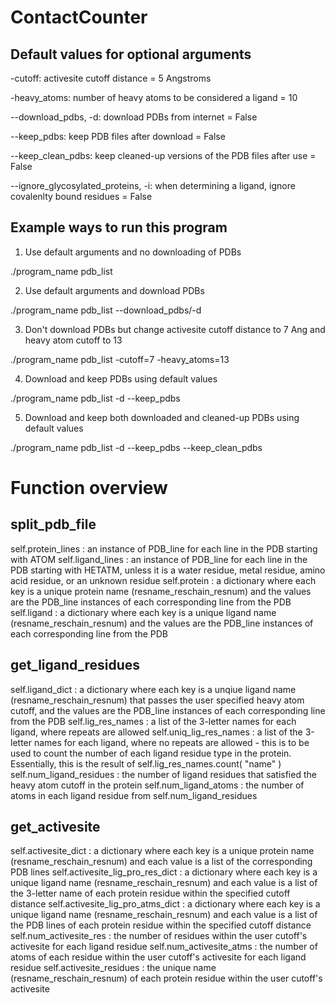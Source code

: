 # ContactCounter

## Default values for optional arguments
-cutoff:				 activesite cutoff distance  =  5 Angstroms

-heavy_atoms:          			 number of heavy atoms to be considered a ligand  =  10

--download_pdbs, -d:   		       	 download PDBs from internet  =  False

--keep_pdbs:           			 keep PDB files after download  =  False

--keep_clean_pdbs:     		     	 keep cleaned-up versions of the PDB files after use  =  False

--ignore_glycosylated_proteins, -i:	 when determining a ligand, ignore covalenlty bound residues = False


## Example ways to run this program
1) Use default arguments and no downloading of PDBs

./program_name pdb_list

2) Use default arguments and download PDBs

./program_name pdb_list --download_pdbs/-d

3) Don't download PDBs but change activesite cutoff distance to 7 Ang and heavy atom cutoff to 13

./program_name pdb_list -cutoff=7 -heavy_atoms=13

4) Download and keep PDBs using default values

./program_name pdb_list -d --keep_pdbs

5) Download and keep both downloaded and cleaned-up PDBs using default values

./program_name pdb_list -d --keep_pdbs --keep_clean_pdbs


# Function overview
## split_pdb_file
self.protein_lines : an instance of PDB_line for each line in the PDB starting with ATOM
self.ligand_lines : an instance of PDB_line for each line in the PDB starting with HETATM, unless it is a water residue, metal residue, amino acid residue, or an unknown residue
self.protein : a dictionary where each key is a unique protein name (resname_reschain_resnum) and the values are the PDB_line instances of each corresponding line from the PDB
self.ligand : a dictionary where each key is a unique ligand name (resname_reschain_resnum) and the values are the PDB_line instances of each corresponding line from the PDB

## get_ligand_residues
self.ligand_dict : a dictionary where each key is a unqiue ligand name (resname_reschain_resnum) that passes the user specified heavy atom cutoff, and the values are the PDB_line instances of each corresponding line from the PDB
self.lig_res_names : a list of the 3-letter names for each ligand, where repeats are allowed
self.uniq_lig_res_names : a list of the 3-letter names for each ligand, where no repeats are allowed - this is to be used to count the number of each ligand residue type in the protein. Essentially, this is the result of self.lig_res_names.count( "name" )
self.num_ligand_residues : the number of ligand residues that satisfied the heavy atom cutoff in the protein
self.num_ligand_atoms : the number of atoms in each ligand residue from self.num_ligand_residues

## get_activesite
self.activesite_dict : a dictionary where each key is a unique protein name (resname_reschain_resnum) and each value is a list of the corresponding PDB lines
self.activesite_lig_pro_res_dict : a dictionary where each key is a unique ligand name (resname_reschain_resnum) and each value is a list of the 3-letter name of each protein residue within the specified cutoff distance
self.activesite_lig_pro_atms_dict : a dictionary where each key is a unique ligand name (resname_reschain_resnum) and each value is a list of the PDB lines of each protein residue within the specified cutoff distance
self.num_activesite_res : the number of residues within the user cutoff's activesite for each ligand residue
self.num_activesite_atms : the number of atoms of each residue within the user cutoff's activesite for each ligand residue
self.activesite_residues : the unique name (resname_reschain_resnum) of each protein residue within the user cutoff's activesite
